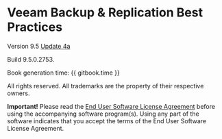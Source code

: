 Veeam Backup & Replication Best Practices
=======

Version 9.5 [Update 4a](https://www.veeam.com/kb2970)

Build 9.5.0.2753.

Book generation time: {{ gitbook.time }}

All rights reserved. All trademarks are the property of their respective owners.

**Important!** Please read the [End User Software License Agreement](https://www.veeam.com/eula.html)
before using the accompanying software program(s). Using any part of the software indicates that you
accept the terms of the End User Software License Agreement.
